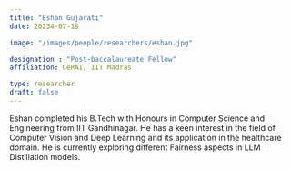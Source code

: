 ```yaml
---
title: "Eshan Gujarati"
date: 20234-07-18

image: "/images/people/researchers/eshan.jpg"

designation : "Post-baccalaureate Fellow"
affiliation: CeRAI, IIT Madras

type: researcher
draft: false
---
```


Eshan completed his B.Tech with Honours in Computer Science and Engineering from IIT Gandhinagar. He has a keen interest in the field of Computer Vision and Deep Learning and its application in the healthcare domain. He is currently exploring different Fairness aspects in LLM Distillation models.